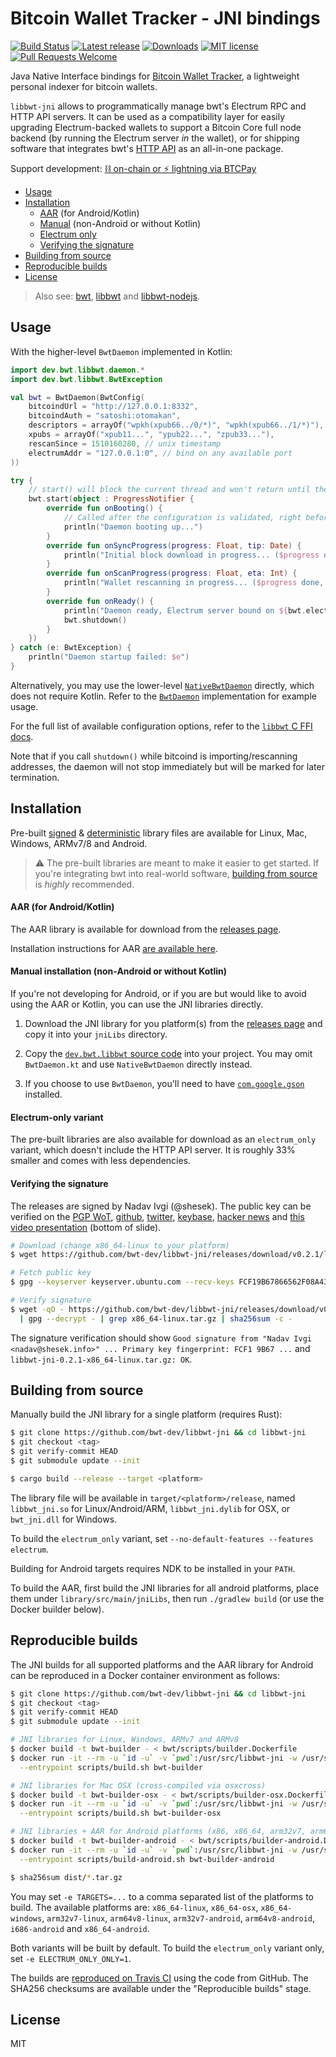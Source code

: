 # Bitcoin Wallet Tracker - JNI bindings

[![Build Status](https://travis-ci.org/bwt-dev/libbwt-jni.svg?branch=master)](https://travis-ci.org/bwt-dev/libbwt-jni)
[![Latest release](https://img.shields.io/github/v/release/bwt/libbwt-jni?color=orange)](https://github.com/bwt-dev/libbwt-jni/releases/tag/v0.2.1)
[![Downloads](https://img.shields.io/github/downloads/bwt-dev/libbwt-jni/total.svg?color=blueviolet)](https://github.com/bwt-dev/libbwt-jni/releases)
[![MIT license](https://img.shields.io/github/license/bwt-dev/libbwt-jni.svg?color=yellow)](https://github.com/bwt-dev/libbwt-jni/blob/master/LICENSE)
[![Pull Requests Welcome](https://img.shields.io/badge/PRs-welcome-brightgreen.svg)](https://github.com/bwt-dev/bwt#developing)

Java Native Interface bindings for [Bitcoin Wallet Tracker](https://github.com/bwt-dev/bwt), a lightweight personal indexer for bitcoin wallets.

`libbwt-jni` allows to programmatically manage bwt's Electrum RPC and HTTP API servers.
It can be used as a compatibility layer for easily upgrading Electrum-backed wallets to support a
Bitcoin Core full node backend (by running the Electrum server *in* the wallet),
or for shipping software that integrates bwt's [HTTP API](https://github.com/bwt-dev/bwt#http-api)
as an all-in-one package.

Support development: [⛓️ on-chain or ⚡ lightning via BTCPay](https://btcpay.shesek.info/)

- [Usage](#usage)
- [Installation](#installation)
  - [AAR](#android-aar-with-kotlin) (for Android/Kotlin)
  - [Manual](#manual-installation-non-android-or-without-kotlin) (non-Android or without Kotlin)
  - [Electrum only](#electrum-only-variant)
  - [Verifying the signature](#verifying-the-signature)
- [Building from source](#building-from-source)
- [Reproducible builds](#reproducible-builds)
- [License](#license)

> Also see: [bwt](https://github.com/bwt-dev/bwt), [libbwt](https://github.com/bwt-dev/libbwt) and [libbwt-nodejs](https://github.com/bwt-dev/libbwt-nodejs).

## Usage

With the higher-level `BwtDaemon` implemented in Kotlin:

```kotlin
import dev.bwt.libbwt.daemon.*
import dev.bwt.libbwt.BwtException

val bwt = BwtDaemon(BwtConfig(
    bitcoindUrl = "http://127.0.0.1:8332",
    bitcoindAuth = "satoshi:otomakan",
    descriptors = arrayOf("wpkh(xpub66../0/*)", "wpkh(xpub66../1/*)"),
    xpubs = arrayOf("xpub11...", "ypub22...", "zpub33..."),
    rescanSince = 1510160280, // unix timestamp
    electrumAddr = "127.0.0.1:0", // bind on any available port
))

try {
    // start() will block the current thread and won't return until the daemon is stopped.
    bwt.start(object : ProgressNotifier {
        override fun onBooting() {
            // Called after the configuration is validated, right before starting up
            println("Daemon booting up...")
        }
        override fun onSyncProgress(progress: Float, tip: Date) {
            println("Initial block download in progress... ($progress done, synced up to $tip)")
        }
        override fun onScanProgress(progress: Float, eta: Int) {
            println("Wallet rescanning in progress... ($progress done, ETA $eta seconds)")
        }
        override fun onReady() {
            println("Daemon ready, Electrum server bound on ${bwt.electrumAddr}")
            bwt.shutdown()
        }
    })
} catch (e: BwtException) {
    println("Daemon startup failed: $e")
}
```

Alternatively, you may use the lower-level [`NativeBwtDaemon`](library/src/main/java/dev/bwt/libbwt/daemon/NativeBwtDaemon.java)
directly, which does not require Kotlin. Refer to the [`BwtDaemon`](library/src/main/java/dev/bwt/libbwt/daemon/BwtDaemon.kt)
implementation for example usage.

For the full list of available configuration options, refer to the
[`libbwt` C FFI docs](https://github.com/bwt-dev/libbwt#config-options).

Note that if you call `shutdown()` while bitcoind is importing/rescanning addresses, the daemon will
not stop immediately but will be marked for later termination.

## Installation

Pre-built [signed](#verifying-the-signature) & [deterministic](#reproducible-builds) library
files are available for Linux, Mac, Windows, ARMv7/8 and Android.

> ⚠️ The pre-built libraries are meant to make it easier to get started. If you're integrating bwt
> into real-world software, [building from source](#building-from-source) is *highly* recommended.

#### AAR (for Android/Kotlin)

The AAR library is available for download from the [releases page](https://github.com/bwt-dev/libbwt-jni/releases).

Installation instructions for AAR [are available here](https://developer.android.com/studio/projects/android-library#AddDependency).

#### Manual installation (non-Android or without Kotlin)

If you're not developing for Android, or if you are but would like to avoid using the AAR or Kotlin,
you can use the JNI libraries directly.

1. Download the JNI library for you platform(s) from the [releases page](https://github.com/bwt-dev/libbwt-jni/releases)
  and copy it into your `jniLibs` directory.

2. Copy the [`dev.bwt.libbwt` source code](https://github.com/bwt-dev/libbwt-jni/tree/master/library/src/main/java/dev/bwt/libbwt)
   into your project. You may omit `BwtDaemon.kt` and use `NativeBwtDaemon` directly instead.

3. If you choose to use `BwtDaemon`, you'll need to have [`com.google.gson`](https://github.com/google/gson) installed.

#### Electrum-only variant

The pre-built libraries are also available for download as an `electrum_only` variant,
which doesn't include the HTTP API server. It is roughly 33% smaller and comes with less dependencies.

#### Verifying the signature

The releases are signed by Nadav Ivgi (@shesek).
The public key can be verified on
the [PGP WoT](http://keys.gnupg.net/pks/lookup?op=vindex&fingerprint=on&search=0x81F6104CD0F150FC),
[github](https://api.github.com/users/shesek/gpg_keys),
[twitter](https://twitter.com/shesek),
[keybase](https://keybase.io/nadav),
[hacker news](https://news.ycombinator.com/user?id=nadaviv)
and [this video presentation](https://youtu.be/SXJaN2T3M10?t=4) (bottom of slide).

```bash
# Download (change x86_64-linux to your platform)
$ wget https://github.com/bwt-dev/libbwt-jni/releases/download/v0.2.1/libbwt-jni-0.2.1-x86_64-linux.tar.gz

# Fetch public key
$ gpg --keyserver keyserver.ubuntu.com --recv-keys FCF19B67866562F08A43AAD681F6104CD0F150FC

# Verify signature
$ wget -qO - https://github.com/bwt-dev/libbwt-jni/releases/download/v0.2.1/SHA256SUMS.asc \
  | gpg --decrypt - | grep x86_64-linux.tar.gz | sha256sum -c -
```

The signature verification should show `Good signature from "Nadav Ivgi <nadav@shesek.info>" ... Primary key fingerprint: FCF1 9B67 ...` and `libbwt-jni-0.2.1-x86_64-linux.tar.gz: OK`.

## Building from source

Manually build the JNI library for a single platform (requires Rust):

```bash
$ git clone https://github.com/bwt-dev/libbwt-jni && cd libbwt-jni
$ git checkout <tag>
$ git verify-commit HEAD
$ git submodule update --init

$ cargo build --release --target <platform>
```

The library file will be available in `target/<platform>/release`, named
`libbwt_jni.so` for Linux/Android/ARM, `libbwt_jni.dylib` for OSX, or `bwt_jni.dll` for Windows.

To build the `electrum_only` variant, set `--no-default-features --features electrum`.

Building for Android targets requires NDK to be installed in your `PATH`.

To build the AAR, first build the JNI libraries for all android platforms, place them under
`library/src/main/jniLibs`, then run `./gradlew build` (or use the Docker builder below).

## Reproducible builds

The JNI builds for all supported platforms and the AAR library for Android can be reproduced
in a Docker container environment as follows:

```bash
$ git clone https://github.com/bwt-dev/libbwt-jni && cd libbwt-jni
$ git checkout <tag>
$ git verify-commit HEAD
$ git submodule update --init

# JNI libraries for Linux, Windows, ARMv7 and ARMv8
$ docker build -t bwt-builder - < bwt/scripts/builder.Dockerfile
$ docker run -it --rm -u `id -u` -v `pwd`:/usr/src/libbwt-jni -w /usr/src/libbwt-jni \
  --entrypoint scripts/build.sh bwt-builder

# JNI libraries for Mac OSX (cross-compiled via osxcross)
$ docker build -t bwt-builder-osx - < bwt/scripts/builder-osx.Dockerfile
$ docker run -it --rm -u `id -u` -v `pwd`:/usr/src/libbwt-jni -w /usr/src/libbwt-jni \
  --entrypoint scripts/build.sh bwt-builder-osx

# JNI libraries + AAR for Android platforms (x86, x86_64, arm32v7, arm64v8)
$ docker build -t bwt-builder-android - < bwt/scripts/builder-android.Dockerfile
$ docker run -it --rm -u `id -u` -v `pwd`:/usr/src/libbwt-jni -w /usr/src/libbwt-jni \
  --entrypoint scripts/build-android.sh bwt-builder-android

$ sha256sum dist/*.tar.gz
```

You may set `-e TARGETS=...` to a comma separated list of the platforms to build. 
The available platforms are: `x86_64-linux`, `x86_64-osx`, `x86_64-windows`, `arm32v7-linux`, `arm64v8-linux`,
`arm32v7-android`, `arm64v8-android`, `i686-android` and `x86_64-android`.

Both variants will be built by default. To build the `electrum_only` variant only, set `-e ELECTRUM_ONLY_ONLY=1`.

The builds are [reproduced on Travis CI](https://travis-ci.org/github/bwt-dev/libbwt-jni/branches) using the code from GitHub.
The SHA256 checksums are available under the "Reproducible builds" stage.

## License

MIT